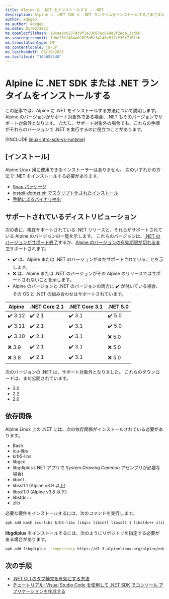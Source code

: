 ```yaml
---
title: Alpine に .NET をインストールする - .NET
description: Alpine に .NET SDK と .NET ランタイムをインストールするさまざまな方法を示します。
author: adegeo
ms.author: adegeo
ms.date: 01/06/2021
ms.openlocfilehash: 19cae3c6237dc9f1a23087ec654e8f24ca13cd66
ms.sourcegitcommit: 1dbe25ff484a02025d5c34146e517c236f7161fb
ms.translationtype: HT
ms.contentlocale: ja-JP
ms.lasthandoff: 03/19/2021
ms.locfileid: "104653440"
---
```

# <a name="install-the-net-sdk-or-the-net-runtime-on-alpine"></a>Alpine に .NET SDK または .NET ランタイムをインストールする

この記事では、Alpine に .NET をインストールする方法について説明します。 Alpine のバージョンがサポート対象外である場合、.NET もそのバージョンでサポート対象外となります。 ただし、サポート対象外の場合でも、これらの手順がそれらのバージョンで .NET を実行するのに役立つことがあります。

[!INCLUDE [linux-intro-sdk-vs-runtime](includes/linux-intro-sdk-vs-runtime.md)]

## <a name="install"></a>[インストール]

Alpine Linux 用に使用できるインストーラーはありません。 次のいずれかの方法で .NET をインストールする必要があります。

- [Snap パッケージ](linux-snap.md)
- [_install-dotnet.sh_ でスクリプト化されたインストール](linux-scripted-manual.md#scripted-install)
- [手動によるバイナリ抽出](linux-scripted-manual.md#manual-install)

## <a name="supported-distributions"></a>サポートされているディストリビューション

次の表に、現在サポートされている .NET リリースと、それらがサポートされている Alpine のバージョンの一覧を示します。 これらのバージョンは、[.NET のバージョンがサポート終了](https://dotnet.microsoft.com/platform/support/policy/dotnet-core)するか、[Alpine のバージョンの有効期限が切れるまで](https://wiki.alpinelinux.org/wiki/Alpine_Linux:Releases)サポートされます。

- ✔️ は、Alpine または .NET のバージョンがまだサポートされていることを示します。
- ❌ は、Alpine または .NET のバージョンがその Alpine のリリースではサポートされないことを示します。
- Alpine のバージョンと .NET のバージョンの両方に ✔️ が付いている場合、その OS と .NET の組み合わせはサポートされています。

| Alpine  | .NET Core 2.1 | .NET Core 3.1 | .NET 5.0 |
|-------- |---------------|---------------|----------------|
| ✔️ 3.12 | ✔️ 2.1        | ✔️ 3.1        | ✔️ 5.0 |
| ✔️ 3.11 | ✔️ 2.1        | ✔️ 3.1        | ✔️ 5.0 |
| ✔️ 3.10 | ✔️ 2.1        | ✔️ 3.1        | ❌ 5.0 |
| ❌ 3.9  | ✔️ 2.1        | ✔️ 3.1        | ❌ 5.0 |
| ❌ 3.8  | ✔️ 2.1        | ✔️ 3.1        | ❌ 5.0 |

次のバージョンの .NET は、サポート対象外となりました。 これらのダウンロードは、まだ公開されています。

- 3.0
- 2.2
- 2.0

## <a name="dependencies"></a>依存関係

Alpine Linux 上の .NET には、次の依存関係がインストールされている必要があります。

- Bash
- icu-libs
- krb5-libs
- libgcc
- libgdiplus (.NET アプリで *System.Drawing.Common* アセンブリが必要な場合)
- libintl
- libssl1.1 (Alpine v3.9 以上)
- libssl1.0 (Alpine v3.8 以下)
- libstdc++
- zlib

必要な要件をインストールするには、次のコマンドを実行します。

```bash
apk add bash icu-libs krb5-libs libgcc libintl libssl1.1 libstdc++ zlib
```

**libgdiplus** をインストールするには、次のようにリポジトリを指定する必要がある場合があります。

```bash
apk add libgdiplus --repository https://dl-3.alpinelinux.org/alpine/edge/testing/
```

## <a name="next-steps"></a>次の手順

- [.NET CLI のタブ補完を有効にする方法](../tools/enable-tab-autocomplete.md)
- [チュートリアル: Visual Studio Code を使用して .NET SDK でコンソール アプリケーションを作成する](../tutorials/with-visual-studio-code.md)
